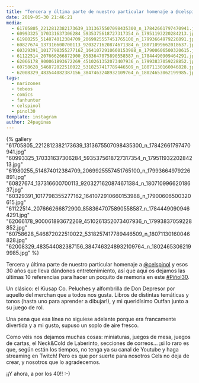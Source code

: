```yaml
---
title: "Tercera y última parte de nuestro particular homenaje a @celspinol y esos 30 años que lleva dándonos entretenimiento"
date: 2019-05-30 21:46:21
media: 
  - 61705805_2212812382173639_1313675507098435300_n_17842661797470941.jpg
  - 60993325_170331637306284_5935375618727317354_n_17951193220284213.jpg
  - 61980255_514874012384709_2069925557451765100_n_17993664979226891.jpg
  - 60827674_137316600700113_9203271620874671384_n_18071099662018637.jpg
  - 60329391_1017798355277162_1641072910660153988_n_17900606500320615.jpg
  - 61122514_207666266872900_8583647075890558587_n_17844490909464291.jpg
  - 62066178_900061893672269_4510261352073407936_n_17993837059228852.jpg
  - 60758628_546872022510022_5318257417789446509_n_18071130160046828.jpg
  - 62008329_483544082387156_3847463248932109764_n_18024653062199985.jpg
tags: 
  - narizones
  - tebeos
  - comics
  - fanhunter
  - celspinol
  - pinol30
template: instagram
author: 24paginas
---
```


{% gallery "61705805_2212812382173639_1313675507098435300_n_17842661797470941.jpg" "60993325_170331637306284_5935375618727317354_n_17951193220284213.jpg" "61980255_514874012384709_2069925557451765100_n_17993664979226891.jpg" "60827674_137316600700113_9203271620874671384_n_18071099662018637.jpg" "60329391_1017798355277162_1641072910660153988_n_17900606500320615.jpg" "61122514_207666266872900_8583647075890558587_n_17844490909464291.jpg" "62066178_900061893672269_4510261352073407936_n_17993837059228852.jpg" "60758628_546872022510022_5318257417789446509_n_18071130160046828.jpg" "62008329_483544082387156_3847463248932109764_n_18024653062199985.jpg" %}

Tercera y última parte de nuestro particular homenaje a [@celspinol](https://instagram.com/celspinol) y esos 30 años que lleva dándonos entretenimiento, así que aquí os dejamos las últimas 10 referencias para hacer un poquito de memoria en este [#Piñol30](/etiquetas/pinol30).

Un clásico: el Kiusap Co. Peluches y alfombrilla de Don Depresor por aquello del merchan que a todos nos gusta. Libros de distintas temáticas y tonos (hasta uno para aprender a dibujar!), y mi queridísimo Outfan junto a su juego de rol.

Una pena que esa línea no siguiese adelante porque era francamente divertida y a mi gusto, supuso un soplo de aire fresco.

Como véis nos dejamos muchas cosas: miniaturas, juegos de mesa, juegos de cartas, el Neck&Cold de Laberinto, secciones de correos… ¡si lo raro es que, según están los tiempos, no tenga ya su canal de Youtube y haga streaming en Twitch! Pero es que por suerte para nosotros Cels no deja de crear, y nosotros que lo agradecemos.

¡¡Y ahora, a por los 40!! :-)
